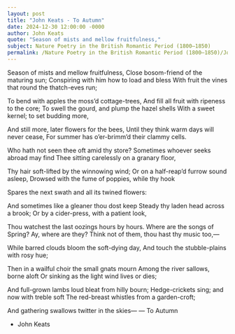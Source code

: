 ```yaml
---
layout: post
title: "John Keats - To Autumn"
date: 2024-12-30 12:00:00 -0000
author: John Keats
quote: "Season of mists and mellow fruitfulness,"
subject: Nature Poetry in the British Romantic Period (1800–1850)
permalink: /Nature Poetry in the British Romantic Period (1800–1850)/John Keats/John Keats - To Autumn
---
```


Season of mists and mellow fruitfulness,
Close bosom-friend of the maturing sun;
Conspiring with him how to load and bless
With fruit the vines that round the thatch-eves run;

To bend with apples the moss’d cottage-trees,
And fill all fruit with ripeness to the core;
To swell the gourd, and plump the hazel shells
With a sweet kernel; to set budding more,

And still more, later flowers for the bees,
Until they think warm days will never cease,
For summer has o’er-brimm’d their clammy cells.

Who hath not seen thee oft amid thy store?
Sometimes whoever seeks abroad may find
Thee sitting carelessly on a granary floor,

Thy hair soft-lifted by the winnowing wind;
Or on a half-reap’d furrow sound asleep,
Drowsed with the fume of poppies, while thy hook

Spares the next swath and all its twined flowers:

And sometimes like a gleaner thou dost keep
Steady thy laden head across a brook;
Or by a cider-press, with a patient look,

Thou watchest the last oozings hours by hours.
Where are the songs of Spring? Ay, where are they?
Think not of them, thou hast thy music too,—

While barred clouds bloom the soft-dying day,
And touch the stubble-plains with rosy hue;

Then in a wailful choir the small gnats mourn
Among the river sallows, borne aloft
Or sinking as the light wind lives or dies;

And full-grown lambs loud bleat from hilly bourn;
Hedge-crickets sing; and now with treble soft
The red-breast whistles from a garden-croft;

And gathering swallows twitter in the skies—
— To Autumn

- John Keats
